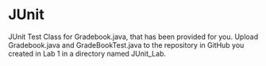 # JUnit
JUnit Test Class for Gradebook.java, that has been provided for you.  Upload Gradebook.java and GradeBookTest.java to the repository in GitHub you created in Lab 1 in a directory named JUnit_Lab.

